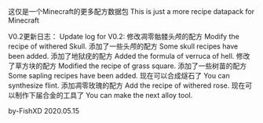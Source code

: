 这仅是一个Minecraft的更多配方数据包
This is just a more recipe datapack for Minecraft

V0.2更新日志：
Update log for V0.2:
修改凋零骷髅头颅的配方
Modify the recipe of withered Skull.
添加了一些头颅的配方
Some skull recipes have been added.
添加了地狱疣的配方
Added the formula of verruca of hell.
修改了草方块的配方
Modified the recipe of grass square.
添加了一些树苗的配方
Some sapling recipes have been added.
现在可以合成燧石了
You can synthesize flint.
添加凋零玫瑰的配方
Add the recipe of withered rose.
现在可以制作下届合金的工具了
You can make the next alloy tool.

by-FishXD
2020.05.15